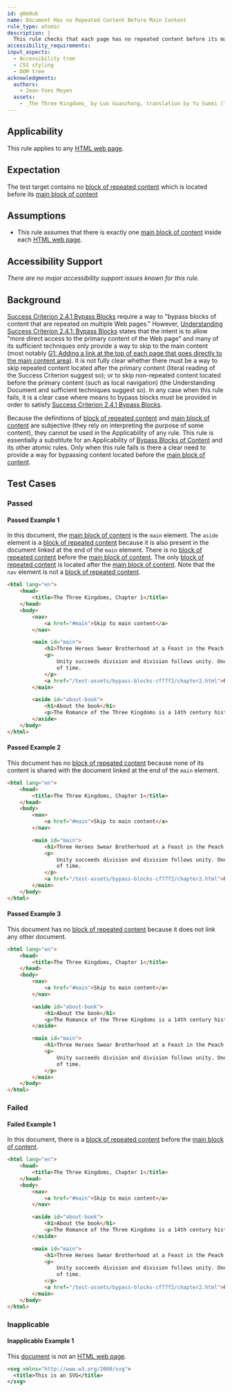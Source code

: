 ```yaml
---
id: g0m9ub
name: Document Has no Repeated Content Before Main Content
rule_type: atomic
description: |
  This rule checks that each page has no repeated content before its main content.
accessibility_requirements:
input_aspects:
  - Accessibility tree
  - CSS styling
  - DOM tree
acknowledgments:
  authors:
    - Jean-Yves Moyen
  assets:
    - _The Three Kingdoms_ by Luo Guanzhong, translation by Yu Sumei (Tuttle publishing, 2014, ISBN 9780804843935)
---
```


## Applicability

This rule applies to any [HTML web page][].

## Expectation

The test target contains no [block of repeated content][] which is located before its [main block of content][]

## Assumptions

- This rule assumes that there is exactly one [main block of content][] inside each [HTML web page][].

## Accessibility Support

_There are no major accessibility support issues known for this rule._

## Background

[Success Criterion 2.4.1 Bypass Blocks][sc241] require a way to "bypass blocks of content that are repeated on multiple Web pages." However, [Understanding Success Criterion 2.4.1: Bypass Blocks][usc241] states that the intent is to allow "more direct access to the primary content of the Web page" and many of its sufficient techniques only provide a way to skip to the main content (most notably [G1: Adding a link at the top of each page that goes directly to the main content area][tech g1]). It is not fully clear whether there must be a way to skip repeated content located after the primary content (literal reading of the Success Criterion suggest so); or to skip non-repeated content located before the primary content (such as local navigation) (the Understanding Document and sufficient techniques suggest so). In any case when this rule fails, it is a clear case where means to bypass blocks must be provided in order to satisfy [Success Criterion 2.4.1 Bypass Blocks][sc241].

Because the definitions of [block of repeated content][] and [main block of content][] are subjective (they rely on interpreting the purpose of some content), they cannot be used in the Applicability of any rule. This rule is essentially a substitute for an Applicability of [Bypass Blocks of Content][] and its other atomic rules. Only when this rule fails is there a clear need to provide a way for bypassing content located before the [main block of content][].

## Test Cases

### Passed

#### Passed Example 1

In this document, the [main block of content][] is the `main` element. The `aside` element is a [block of repeated content][] because it is also present in the document linked at the end of the `main` element. There is no [block of repeated content][] before the [main block of content][]. The only [block of repeated content][] is located after the [main block of content][]. Note that the `nav` element is not a [block of repeated content][].

```html
<html lang="en">
	<head>
		<title>The Three Kingdoms, Chapter 1</title>
	</head>
	<body>
		<nav>
			<a href="#main">Skip to main content</a>
		</nav>

		<main id="main">
			<h1>Three Heroes Swear Brotherhood at a Feast in the Peach Garden</h1>
			<p>
				Unity succeeds division and division follows unity. One is bound to be replaced by the other after a long span
				of time.
			</p>
			<a href="/test-assets/bypass-blocks-cf77f2/chapter2.html">Read Chapter 2</a>
		</main>

		<aside id="about-book">
			<h1>About the book</h1>
			<p>The Romance of the Three Kingdoms is a 14th century historical novel.</p>
		</aside>
	</body>
</html>
```

#### Passed Example 2

This document has no [block of repeated content][] because none of its content is shared with the document linked at the end of the `main` element.

```html
<html lang="en">
	<head>
		<title>The Three Kingdoms, Chapter 1</title>
	</head>
	<body>
		<nav>
			<a href="#main">Skip to main content</a>
		</nav>

		<main id="main">
			<h1>Three Heroes Swear Brotherhood at a Feast in the Peach Garden</h1>
			<p>
				Unity succeeds division and division follows unity. One is bound to be replaced by the other after a long span
				of time.
			</p>
			<a href="/test-assets/bypass-blocks-cf77f2/chapter2.html">Read Chapter 2</a>
		</main>
	</body>
</html>
```

#### Passed Example 3

This document has no [block of repeated content][] because it does not link any other document.

```html
<html lang="en">
	<head>
		<title>The Three Kingdoms, Chapter 1</title>
	</head>
	<body>
		<nav>
			<a href="#main">Skip to main content</a>
		</nav>

		<aside id="about-book">
			<h1>About the book</h1>
			<p>The Romance of the Three Kingdoms is a 14th century historical novel.</p>
		</aside>

		<main id="main">
			<h1>Three Heroes Swear Brotherhood at a Feast in the Peach Garden</h1>
			<p>
				Unity succeeds division and division follows unity. One is bound to be replaced by the other after a long span
				of time.
			</p>
		</main>
	</body>
</html>
```

### Failed

#### Failed Example 1

In this document, there is a [block of repeated content][] before the [main block of content][].

```html
<html lang="en">
	<head>
		<title>The Three Kingdoms, Chapter 1</title>
	</head>
	<body>
		<nav>
			<a href="#main">Skip to main content</a>
		</nav>

		<aside id="about-book">
			<h1>About the book</h1>
			<p>The Romance of the Three Kingdoms is a 14th century historical novel.</p>
		</aside>

		<main id="main">
			<h1>Three Heroes Swear Brotherhood at a Feast in the Peach Garden</h1>
			<p>
				Unity succeeds division and division follows unity. One is bound to be replaced by the other after a long span
				of time.
			</p>
			<a href="/test-assets/bypass-blocks-cf77f2/chapter2.html">Read Chapter 2</a>
		</main>
	</body>
</html>
```

### Inapplicable

#### Inapplicable Example 1

This [document][] is not an [HTML web page][].

```svg
<svg xmlns="http://www.w3.org/2000/svg">
  <title>This is an SVG</title>
</svg>
```

[block of repeated content]: #block-of-repeated-content 'Definition of Block of Repeated Content'
[bypass blocks of content]: https://act-rules.github.io/rules/cf77f2 'Rule Bypass Blocks of Content'
[document]: https://dom.spec.whatwg.org/#concept-document 'DOM definition of Document'
[html web page]: #web-page-html 'Definition of HTML Web Page'
[main block of content]: #main-block-of-content 'Definition of Main Block of Content'
[sc241]: https://www.w3.org/TR/WCAG21/#bypass-blocks 'Success Criterion 2.4.1 Bypass Blocks'
[tech g1]: https://www.w3.org/WAI/WCAG21/Techniques/general/G1 'Technique G1: Adding a Link at the Top of each Page that Goes Directly to the Main Content Area'
[usc241]: https://www.w3.org/WAI/WCAG21/Understanding/bypass-blocks.html 'Understanding Success Criterion 2.4.1: Bypass Blocks'

